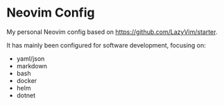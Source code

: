# Neovim Config

My personal Neovim config based on https://github.com/LazyVim/starter.

It has mainly been configured for software development, focusing on:

- yaml/json 
- markdown
- bash
- docker
- helm
- dotnet
